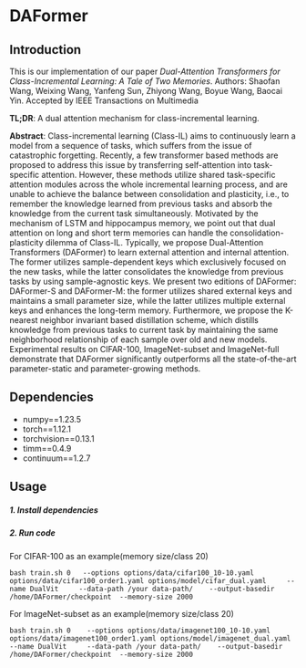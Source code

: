 # DAFormer
## Introduction
This is our implementation of our paper *Dual-Attention Transformers for Class-Incremental Learning: A Tale of Two Memories*. Authors: Shaofan Wang, Weixing Wang, Yanfeng Sun, Zhiyong Wang, Boyue Wang, Baocai Yin. Accepted by IEEE Transactions on Multimedia 

**TL;DR**: A dual attention mechanism for class-incremental learning.

**Abstract**:
Class-incremental learning (Class-IL) aims to continuously learn a model from a sequence of tasks, which suffers from the issue of catastrophic forgetting. Recently, a
few transformer based methods are proposed to address this issue by transferring self-attention into task-specific attention. However, these methods utilize shared task-specific attention modules across the whole incremental learning process, and are unable to achieve the balance between consolidation and plasticity, i.e., to remember the knowledge learned from previous tasks and absorb the knowledge from the current task simultaneously. Motivated by the mechanism of LSTM and hippocampus
memory, we point out that dual attention on long and short term memories can handle the consolidation-plasticity dilemma of Class-IL. Typically, we propose Dual-Attention Transformers (DAFormer) to learn external attention and internal attention. The former utilizes sample-dependent keys which exclusively focused on the new tasks, while the latter consolidates the knowledge from previous tasks by using sample-agnostic keys. We present two editions of DAFormer: DAFormer-S and DAFormer-M: the former utilizes shared external keys and maintains a small parameter size, while the latter utilizes multiple external keys and enhances the long-term memory. Furthermore, we propose the K-nearest neighbor invariant based distillation scheme, which distills knowledge from previous tasks to current task by
maintaining the same neighborhood relationship of each sample over old and new models. Experimental results on CIFAR-100, ImageNet-subset and ImageNet-full demonstrate that DAFormer significantly outperforms all the state-of-the-art parameter-static and parameter-growing methods. 

## Dependencies
- numpy==1.23.5
- torch==1.12.1
- torchvision==0.13.1
- timm==0.4.9
- continuum==1.2.7

## Usage
##### 1. Install dependencies

##### 2. Run code
For CIFAR-100 as an example(memory size/class 20)
```
bash train.sh 0   --options options/data/cifar100_10-10.yaml options/data/cifar100_order1.yaml options/model/cifar_dual.yaml     --name DualVit     --data-path /your data-path/    --output-basedir /home/DAFormer/checkpoint  --memory-size 2000
```
For ImageNet-subset as an example(memory size/class 20)
```
bash train.sh 0    --options options/data/imagenet100_10-10.yaml options/data/imagenet100_order1.yaml options/model/imagenet_dual.yaml     --name DualVit     --data-path /your data-path/    --output-basedir /home/DAFormer/checkpoint  --memory-size 2000
```

